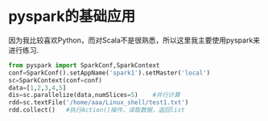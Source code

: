 # pyspark的基础应用

因为我比较喜欢Python，而对Scala不是很熟悉，所以这里我主要使用pyspark来进行练习.

```python
from pyspark import SparkConf,SparkContext
conf=SparkConf().setAppName('spark1').setMaster('local')
sc=SparkContext(conf=conf)
data=[1,2,3,4,5]
dis=sc.parallelize(data,numSlices=5)	#并行计算
rdd=sc.textFile('/home/aaa/Linux_shell/test1.txt')
rdd.collect()	#执行Action()操作，读取数据，返回list
```

